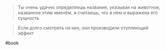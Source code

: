 >Ты очень удачно определяешь название, указывая на животное, названное этим именем, и считаешь, что в нем и выражена его сущность

>Если долго смотреть на них, они производили отупляющий эффект  

#book